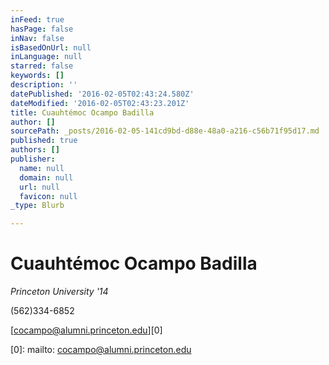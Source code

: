 ```yaml
---
inFeed: true
hasPage: false
inNav: false
isBasedOnUrl: null
inLanguage: null
starred: false
keywords: []
description: ''
datePublished: '2016-02-05T02:43:24.580Z'
dateModified: '2016-02-05T02:43:23.201Z'
title: Cuauhtémoc Ocampo Badilla
author: []
sourcePath: _posts/2016-02-05-141cd9bd-d88e-48a0-a216-c56b71f95d17.md
published: true
authors: []
publisher:
  name: null
  domain: null
  url: null
  favicon: null
_type: Blurb

---
```

# Cuauhtémoc Ocampo Badilla

_Princeton University '14_

(562)334-6852

[cocampo@alumni.princeton.edu][0]

[0]: mailto: cocampo@alumni.princeton.edu